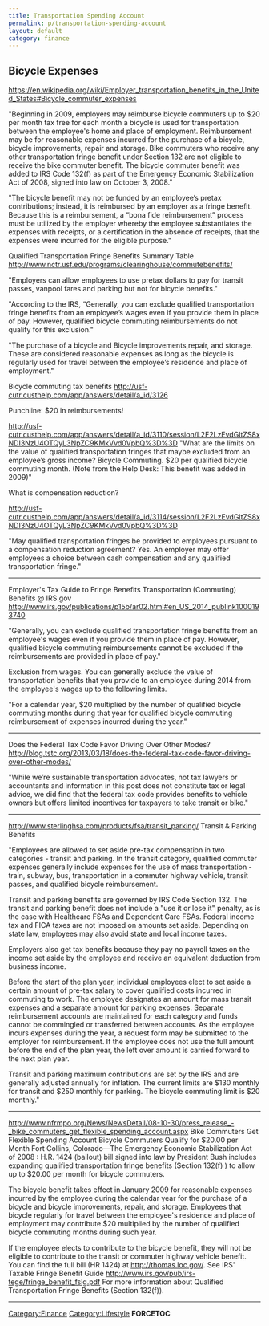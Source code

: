 ```yaml
---
title: Transportation Spending Account
permalink: p/transportation-spending-account
layout: default
category: finance
---
```


Bicycle Expenses
----------------

<https://en.wikipedia.org/wiki/Employer_transportation_benefits_in_the_United_States#Bicycle_commuter_expenses>

"Beginning in 2009, employers may reimburse bicycle commuters up to $20 per month tax free for each month a bicycle is used for transportation between the employee's home and place of employment. Reimbursement may be for reasonable expenses incurred for the purchase of a bicycle, bicycle improvements, repair and storage. Bike commuters who receive any other transportation fringe benefit under Section 132 are not eligible to receive the bike commuter benefit. The bicycle commuter benefit was added to IRS Code 132(f) as part of the Emergency Economic Stabilization Act of 2008, signed into law on October 3, 2008."

"The bicycle benefit may not be funded by an employee’s pretax contributions; instead, it is reimbursed by an employer as a fringe benefit. Because this is a reimbursement, a “bona fide reimbursement” process must be utilized by the employer whereby the employee substantiates the expenses with receipts, or a certification in the absence of receipts, that the expenses were incurred for the eligible purpose."

Qualified Transportation Fringe Benefits Summary Table <http://www.nctr.usf.edu/programs/clearinghouse/commutebenefits/>

"Employers can allow employees to use pretax dollars to pay for transit passes, vanpool fares and parking but not for bicycle benefits."

"According to the IRS, “Generally, you can exclude qualified transportation fringe benefits from an employee’s wages even if you provide them in place of pay. However, qualified bicycle commuting reimbursements do not qualify for this exclusion."

"The purchase of a bicycle and Bicycle improvements,repair, and storage. These are considered reasonable expenses as long as the bicycle is regularly used for travel between the employee’s residence and place of employment."

Bicycle commuting tax benefits <http://usf-cutr.custhelp.com/app/answers/detail/a_id/3126>

Punchline: $20 in reimbursements!

<http://usf-cutr.custhelp.com/app/answers/detail/a_id/3110/session/L2F2LzEvdGltZS8xNDI3NzU4OTQyL3NpZC9KMkVvd0VpbQ%3D%3D> "What are the limits on the value of qualified transportation fringes that maybe excluded from an employee’s gross income? Bicycle Commuting. $20 per qualified bicycle commuting month. (Note from the Help Desk: This benefit was added in 2009)"

What is compensation reduction?

<http://usf-cutr.custhelp.com/app/answers/detail/a_id/3114/session/L2F2LzEvdGltZS8xNDI3NzU4OTQyL3NpZC9KMkVvd0VpbQ%3D%3D>

"May qualified transportation fringes be provided to employees pursuant to a compensation reduction agreement? Yes. An employer may offer employees a choice between cash compensation and any qualified transportation fringe."

------------------------------------------------------------------------

Employer's Tax Guide to Fringe Benefits Transportation (Commuting) Benefits @ IRS.gov <http://www.irs.gov/publications/p15b/ar02.html#en_US_2014_publink1000193740>

"Generally, you can exclude qualified transportation fringe benefits from an employee's wages even if you provide them in place of pay. However, qualified bicycle commuting reimbursements cannot be excluded if the reimbursements are provided in place of pay."

Exclusion from wages. You can generally exclude the value of transportation benefits that you provide to an employee during 2014 from the employee's wages up to the following limits.

"For a calendar year, $20 multiplied by the number of qualified bicycle commuting months during that year for qualified bicycle commuting reimbursement of expenses incurred during the year."

------------------------------------------------------------------------

Does the Federal Tax Code Favor Driving Over Other Modes? <http://blog.tstc.org/2013/03/18/does-the-federal-tax-code-favor-driving-over-other-modes/>

"While we’re sustainable transportation advocates, not tax lawyers or accountants and information in this post does not constitute tax or legal advice, we did find that the federal tax code provides benefits to vehicle owners but offers limited incentives for taxpayers to take transit or bike."

------------------------------------------------------------------------

<http://www.sterlinghsa.com/products/fsa/transit_parking/> Transit & Parking Benefits

"Employees are allowed to set aside pre-tax compensation in two categories - transit and parking. In the transit category, qualified commuter expenses generally include expenses for the use of mass transportation - train, subway, bus, transportation in a commuter highway vehicle, transit passes, and qualified bicycle reimbursement.

Transit and parking benefits are governed by IRS Code Section 132. The transit and parking benefit does not include a "use it or lose it" penalty, as is the case with Healthcare FSAs and Dependent Care FSAs. Federal income tax and FICA taxes are not imposed on amounts set aside. Depending on state law, employees may also avoid state and local income taxes.

Employers also get tax benefits because they pay no payroll taxes on the income set aside by the employee and receive an equivalent deduction from business income.

Before the start of the plan year, individual employees elect to set aside a certain amount of pre-tax salary to cover qualified costs incurred in commuting to work. The employee designates an amount for mass transit expenses and a separate amount for parking expenses. Separate reimbursement accounts are maintained for each category and funds cannot be commingled or transferred between accounts. As the employee incurs expenses during the year, a request form may be submitted to the employer for reimbursement. If the employee does not use the full amount before the end of the plan year, the left over amount is carried forward to the next plan year.

Transit and parking maximum contributions are set by the IRS and are generally adjusted annually for inflation. The current limits are $130 monthly for transit and $250 monthly for parking. The bicycle commuting limit is $20 monthly."

------------------------------------------------------------------------

<http://www.nfrmpo.org/News/NewsDetail/08-10-30/press_release_-_bike_commuters_get_flexible_spending_account.aspx> Bike Commuters Get Flexible Spending Account Bicycle Commuters Qualify for $20.00 per Month Fort Collins, Colorado—The Emergency Economic Stabilization Act of 2008 : H.R. 1424 (bailout) bill signed into law by President Bush includes expanding qualified transportation fringe benefits (Section 132(f) ) to allow up to $20.00 per month for bicycle commuters.

The bicycle benefit takes effect in January 2009 for reasonable expenses incurred by the employee during the calendar year for the purchase of a bicycle and bicycle improvements, repair, and storage. Employees that bicycle regularly for travel between the employee's residence and place of employment may contribute $20 multiplied by the number of qualified bicycle commuting months during such year.

If the employee elects to contribute to the bicycle benefit, they will not be eligible to contribute to the transit or commuter highway vehicle benefit. You can find the full bill (HR 1424) at <http://thomas.loc.gov/>. See IRS' Taxable Fringe Benefit Guide <http://www.irs.gov/pub/irs-tege/fringe_benefit_fslg.pdf> For more information about Qualified Transportation Fringe Benefits (Section 132(f)).

------------------------------------------------------------------------

[Category:Finance](/Category:Finance "wikilink") [Category:Lifestyle](/Category:Lifestyle "wikilink") __FORCETOC__
